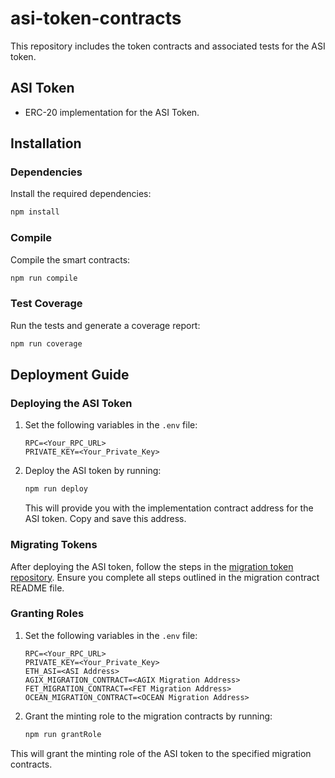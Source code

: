# asi-token-contracts

This repository includes the token contracts and associated tests for the ASI token.

## ASI Token

- ERC-20 implementation for the ASI Token.

## Installation

### Dependencies

Install the required dependencies:

```bash
npm install
```

### Compile

Compile the smart contracts:

```bash
npm run compile
```

### Test Coverage

Run the tests and generate a coverage report:

```bash
npm run coverage
```

## Deployment Guide

### Deploying the ASI Token

1. Set the following variables in the `.env` file:

   ```plaintext
   RPC=<Your_RPC_URL>
   PRIVATE_KEY=<Your_Private_Key>
   ```

2. Deploy the ASI token by running:

   ```bash
   npm run deploy
   ```

   This will provide you with the implementation contract address for the ASI token. Copy and save this address.

### Migrating Tokens

After deploying the ASI token, follow the steps in the [migration token repository](https://github.com/Singularity-DAO/migration-contracts/migration). Ensure you complete all steps outlined in the migration contract README file.

### Granting Roles

1. Set the following variables in the `.env` file:

   ```plaintext
   RPC=<Your_RPC_URL>
   PRIVATE_KEY=<Your_Private_Key>
   ETH_ASI=<ASI Address>
   AGIX_MIGRATION_CONTRACT=<AGIX Migration Address>
   FET_MIGRATION_CONTRACT=<FET Migration Address>
   OCEAN_MIGRATION_CONTRACT=<OCEAN Migration Address>
   ```


2. Grant the minting role to the migration contracts by running:

   ```bash
   npm run grantRole
   ```

This will grant the minting role of the ASI token to the specified migration contracts.
